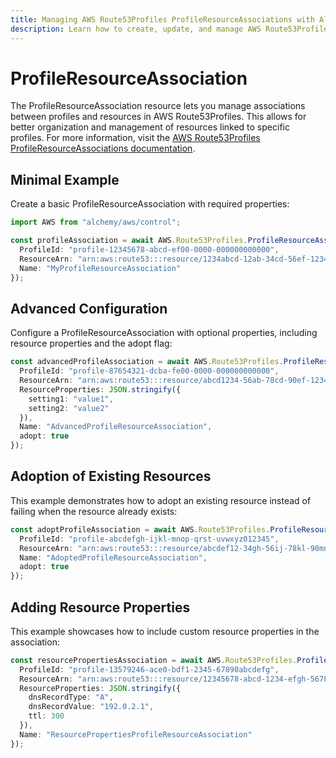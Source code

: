 ```yaml
---
title: Managing AWS Route53Profiles ProfileResourceAssociations with Alchemy
description: Learn how to create, update, and manage AWS Route53Profiles ProfileResourceAssociations using Alchemy Cloud Control.
---
```


# ProfileResourceAssociation

The ProfileResourceAssociation resource lets you manage associations between profiles and resources in AWS Route53Profiles. This allows for better organization and management of resources linked to specific profiles. For more information, visit the [AWS Route53Profiles ProfileResourceAssociations documentation](https://docs.aws.amazon.com/route53profiles/latest/userguide/).

## Minimal Example

Create a basic ProfileResourceAssociation with required properties:

```ts
import AWS from "alchemy/aws/control";

const profileAssociation = await AWS.Route53Profiles.ProfileResourceAssociation("basicProfileAssociation", {
  ProfileId: "profile-12345678-abcd-ef00-0000-000000000000",
  ResourceArn: "arn:aws:route53:::resource/1234abcd-12ab-34cd-56ef-1234567890ab",
  Name: "MyProfileResourceAssociation"
});
```

## Advanced Configuration

Configure a ProfileResourceAssociation with optional properties, including resource properties and the adopt flag:

```ts
const advancedProfileAssociation = await AWS.Route53Profiles.ProfileResourceAssociation("advancedProfileAssociation", {
  ProfileId: "profile-87654321-dcba-fe00-0000-000000000000",
  ResourceArn: "arn:aws:route53:::resource/abcd1234-56ab-78cd-90ef-1234567890ab",
  ResourceProperties: JSON.stringify({
    setting1: "value1",
    setting2: "value2"
  }),
  Name: "AdvancedProfileResourceAssociation",
  adopt: true
});
```

## Adoption of Existing Resources

This example demonstrates how to adopt an existing resource instead of failing when the resource already exists:

```ts
const adoptProfileAssociation = await AWS.Route53Profiles.ProfileResourceAssociation("adoptExistingResource", {
  ProfileId: "profile-abcdefgh-ijkl-mnop-qrst-uvwxyz012345",
  ResourceArn: "arn:aws:route53:::resource/abcdef12-34gh-56ij-78kl-90mnopqrstuv",
  Name: "AdoptedProfileResourceAssociation",
  adopt: true
});
```

## Adding Resource Properties

This example showcases how to include custom resource properties in the association:

```ts
const resourcePropertiesAssociation = await AWS.Route53Profiles.ProfileResourceAssociation("resourcePropertiesAssociation", {
  ProfileId: "profile-13579246-ace0-bdf1-2345-67890abcdefg",
  ResourceArn: "arn:aws:route53:::resource/12345678-abcd-1234-efgh-567890abcdef",
  ResourceProperties: JSON.stringify({
    dnsRecordType: "A",
    dnsRecordValue: "192.0.2.1",
    ttl: 300
  }),
  Name: "ResourcePropertiesProfileResourceAssociation"
});
```